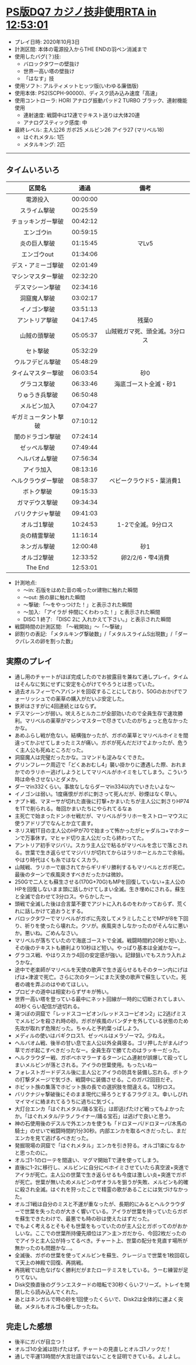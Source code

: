 # [PS版DQ7 カジノ技非使用RTA in 12:53:01](https://www.twitch.tv/videos/759149895)

- プレイ日時: 2020年10月3日
- 計測区間: 本体の電源投入からTHE ENDの羽ペン消滅まで
- 使用したバグ(？)技:
  - バロックタワーの壁抜け
  - 世界一高い塔の壁抜け
  - 「はなす」技
- 使用ソフト: アルティメットヒッツ版(いわゆる廉価版)
- 使用本体: PS2(SCPH-90000)、ディスク読み込み速度「高速」
- 使用コントローラ: HORI アナログ振動パッド2 TURBO ブラック、連射機能使用
  - 連射速度: 戦闘中は12連でテキスト送りは大体20連
  - アナログスティック感度: 中
- 最終レベル: 主人公26 ガボ25 メルビン26 アイラ27 (マリベル18)
  - はぐれメタル: 1匹
  - メタルキング: 2匹
----

## タイムいろいろ

|区間名|通過|備考|
|:---:|:---:|:---:|
|電源投入|00:00:00||
|スライム撃破|00:25:59||
|チョッキンガー撃破|00:42:12||
|エンゴウin|00:59:15||
|炎の巨人撃破|01:15:45|マLv5|
|エンゴウout|01:34:06||
|デス・アミーゴ撃破|02:01:49||
|マシンマスター撃破|02:32:20||
|デスマシーン撃破|02:34:16||
|洞窟魔人撃破|03:02:17||
|イノゴン撃破|03:51:13||
|アントリア撃破|04:17:45|残葉0|
|山賊の頭撃破|05:05:37|山賊戦ガマ死、頭全滅。3分ロス|
|セト撃破|05:32:29||
|ウルフデビル撃破|05:48:29||
|タイムマスター撃破|06:03:54|砂0|
|グラコス撃破|06:33:46|海底ゴースト全滅・砂1|
|りゅうき兵撃破|06:50:48||
|メルビン加入|07:04:27||
|ギガミュータント撃破|07:10:12||
|闇のドラゴン撃破|07:24:14||
|ゼッペル撃破|07:49:44||
|ヘルバオム撃破|07:56:34||
|アイラ加入|08:13:16||
|ヘルクラウダー撃破|08:58:37|ベビークラウド5・葉消費1|
|ボトク撃破|09:15:33||
|ガマデウス撃破|09:34:34||
|バリクナジャ撃破|09:41:03||
|オルゴ1撃破|10:24:53|1-2で全滅。9分ロス|
|炎の精霊撃破|11:16:14||
|ネンガル撃破|12:00:48|砂1|
|オルゴ2撃破|12:33:52|卵2/2/6・雫4消費|
|The End|12:53:01||



- 計測地点:
  - ～in: 石版をはめた音の鳴ったor建物に触れた瞬間
  - ～out: 旅の扉に触れた瞬間
  - ～撃破:「～をやっつけた！」と表示された瞬間
  - ～加入: 「アイラが 仲間にくわわった！」と表示された瞬間
  - DISC 1 終了: 「DISC 2に 入れかえて下さい。」と表示された瞬間
- 戦闘時間の計測区間: 「～戦開始」～「～撃破」
- 卵割りの表記: 「メタルキング撃破数」/「メタルスライムS出現数」/「ダークパレスの卵を割った数」

## 実際のプレイ

- 通し用のチャートがほぼ完成したのでお披露目を兼ねて通しプレイ。タイムはそんなに気にせずに安定を心がけてやろうとは思っていた。
- 過去オルフィーでヘアバンドを回収することにしており、50Gのおかげでフォーリッシュでの薬草の購入がだいぶ安定した。
- 鉄斧はさすがに4回連続とはならず。
- デスマシーンが弱い。吠えろとルカニが全部効いたので全員生存で速攻勝利。マリベルの薬草がマシンマスターで尽きていたのがちょっと危なかったかな。
- あめふらし戦が危ない。結構強かったが、ガボの薬草とマリベルホイミを間違ってかぶせてしまったミスが痛い。ガボが死んだだけでよかったが、危うく主人公も死ぬところだった。
- 洞窟魔人は完璧だったかな。コマンドも淀みなくできた。
- グリンフレーク周辺で「どくあおむし4」襲い掛かりに遭遇した際、おれまかでのラリホー逃げしようとしてマリベルがホイミをしてしまう。こういう時は命令させないとダメか。
- ダーマin332くらい。事故なしならダーマin334以内でいきたいよな～
- イノゴンは弱い。1度痛恨がガボに刺さって死んだが、砂煙はなく早い。
- ナプト戦、マヌーサが切れた直後に打撃+かまいたちが主人公に刺さりHP74を1Tで削られる。毎回かまいたちにやられてるなぁ
- 主死亡で始まったドンホセ戦だが、マリベルがラリホーをストローマウスに使うアドリブでなんとか立て直す。
- ネリス戦1T目の主人公のHPが70で始まって怖かったがヒャダルコ+マホターンで万事休す。マヒャド切り主人公だったら終わってた。
- アントリア初手マジバリ。スカラ主人公で粘るがマリベルを念じで落とされる。世葉で生き返らせてマジバリが切れてからはラリホーとルカニで余裕。やはり時代はくも糸ではなくスカラ。
- 山賊戦、ラリホーで崩されてからギリギリ勝利するもマリベルとガボ死亡。最後のターンで疾風突きすべきだったかは微妙。
- 250Gで二人とも蘇生させる(170G+70G)もMPを回復していない+主人公のHPを回復しないまま頭に話しかけてしまい全滅。生き埋めにされる。蘇生と全滅で合わせて3分ロス。やらかしたー。
- 頭戦で全滅した後は合言葉不要でアジトに入れるのをわかっておらず、荒くれに話しかけて追おうとする。
- バロックタワーでマリベルがガボに先攻してメラミしたことでMPが8を下回り、祈りを使ったら壊れた。クソが。疾風突きしなかったのがそんなに悪いか。悪いね。ごめんなさい。
- マリベルが落ちていたので海底ゴーストで全滅。戦闘時間約20秒と短い上、その後のテキストも勝利より10秒ほど短い。やっぱり基本は全滅かなー。
- グラコス戦、やはりスカラ4回の安定感が強い。記録狙いでもスカラ入れようかな。
- 途中で老楽師がマリベルを天使の歌声で生き返らせるもそのターン内にげはげは+津波で死亡。さらに次のターンにまた天使の歌声で蘇生していた。死者の魂を弄ぶのはやめてほしい。
- プロビナの道中は相変わらずザキが怖い。
- 世界一高い塔を登っている最中にネット回線が一時的に切断されてしまい、40秒くらい配信が途切れる。
- 滝つぼの洞窟で「レッドスコーピオン/レッドスコーピオン2」に2逃げミスでメルビンを殺され時の砂。ガボが疾風のバンダナを外している状態のため先攻が取れず危険だった。ちゃんと予約葉っぱしよう。
- メディルの使いはバギクロス1、ゼッペルはメラゾーマ2。少ねえ。
- ヘルバオム戦、後半の甘い息で主人公以外全員寝る。ゴリ押したがまんげつ草でガボ起こすべきだったなー。全員生存で勝てたのはラッキーだった。
- ヘルクラウダー戦、ガボベホマラーするターンに△連射が誤爆して殴ってしまいメルビンが落とされる。アイラの世葉使用。もったいねー
- フォレストガードデスル後に主人公とアイラの防具を装備し忘れる。ボトクの打撃ダメージで気づき、戦闘中に装備させる。このガバ2回目だぞ。
- ホビット族の集落でホビット族の長での選択肢を間違える。12秒ロス。
- バリクナジャ撃破後にそのまま現代に帰ろうとするフラグミス。幸いしびれマイマイに絡まれてるうちに過ちに気づく。
- 大灯台エンカ「はぐれメタル/踊る宝石」は即逃げたけど戦ってもよかったか。「はぐれメタル/テラノライナー/踊る宝石」は逃げで良いと思う。
- 神の石使用後のデスルで外エンカを使うも「ドロヌーバ/ドロヌーバ/木馬の騎士」のせいで戦闘時間約1分30秒。内部エンカを取るべきだったし、まだエンカを見て逃げるべきだった。
- 発掘現場の洞窟で「はぐれメタル」エンカを引き狩る。オルゴ1楽になるかと思ったのに。
- オルゴ1-1のローテを間違い、マグマ開始Tで漣を使ってしまう。
- 直後に1-2に移行し、メルビンに自分にベホイミさせていたら真空波+突進でアイラが死亡。主人公の世葉で生き返らせるも今度は激しい炎+突進でガボが死亡。世葉が無いためメルビンのザオラルを狙うが失敗、メルビンも的確に殺され全滅。はぐれを狩ったことで精霊の歌があることには気づけなかった。
- オルゴ1戦は自分のミスと不運が重なったが、長期的にみるとヘルクラウダーで世葉を失ったのが大きく響いている。アイラが世葉を持っていたらガボを蘇生できたわけで、最悪でも時の砂は使えたはずだった。
- でもよく考えるとそもそも世葉をもっていたのが主人公とガボってのがおかしいな。ここでの世葉所持優先順位はア＞主＞ガだから、今回2枚だったのでアイラと主人公が持ってるべき。チャート上、世葉の配分を見直す場所が無かったのも問題かな…。
- 全滅後、ガボの世葉を使ってメルビンを蘇生、クレージュで世葉を1枚回収して天上の神殿で回復、再挑戦。
- 再挑戦では危なげなく勝利だがまたローテミスをしている。うーむ練習が足りてない。
- Disk交換直後のグランエスタードの暗転で30秒くらいフリーズ。トレイを開閉したら読み込んでくれた。
- あとはネンガルで時の砂を1回使ったくらいで、Disk2は全体的に運よく突破。メタルもオルゴも優しかったね。

## 完走した感想

- 後半にガバが目立つ！
- オルゴ1の全滅は防げたはず。チャートの見直しとオルゴ1ノックだ！
- 通しで平運13時間が大言壮語ではないことを証明できている。よしよし。
